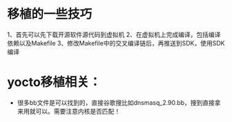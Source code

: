 # 移植的一些技巧
1、首先可以先下载开源软件源代码到虚拟机
2、在虚拟机上完成编译，包括编译依赖以及Makefile
3、修改Makefile中的交叉编译链后，再推送到SDK，使用SDK编译


# yocto移植相关：
- 很多bb文件是可以找到的，直接谷歌搜比如dnsmasq_2.90.bb，搜到直接拿来用就可以。需要注意内核是否匹配！